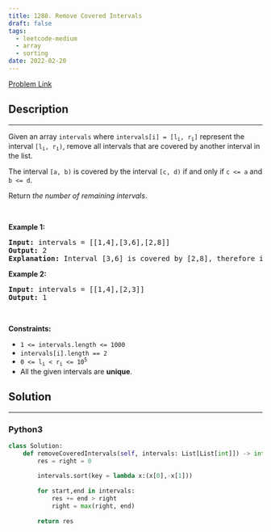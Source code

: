 ```yaml
---
title: 1288. Remove Covered Intervals
draft: false
tags: 
  - leetcode-medium
  - array
  - sorting
date: 2022-02-20
---
```


[Problem Link](https://leetcode.com/problems/remove-covered-intervals/)

## Description

---
<p>Given an array <code>intervals</code> where <code>intervals[i] = [l<sub>i</sub>, r<sub>i</sub>]</code> represent the interval <code>[l<sub>i</sub>, r<sub>i</sub>)</code>, remove all intervals that are covered by another interval in the list.</p>

<p>The interval <code>[a, b)</code> is covered by the interval <code>[c, d)</code> if and only if <code>c &lt;= a</code> and <code>b &lt;= d</code>.</p>

<p>Return <em>the number of remaining intervals</em>.</p>

<p>&nbsp;</p>
<p><strong class="example">Example 1:</strong></p>

<pre>
<strong>Input:</strong> intervals = [[1,4],[3,6],[2,8]]
<strong>Output:</strong> 2
<strong>Explanation:</strong> Interval [3,6] is covered by [2,8], therefore it is removed.
</pre>

<p><strong class="example">Example 2:</strong></p>

<pre>
<strong>Input:</strong> intervals = [[1,4],[2,3]]
<strong>Output:</strong> 1
</pre>

<p>&nbsp;</p>
<p><strong>Constraints:</strong></p>

<ul>
	<li><code>1 &lt;= intervals.length &lt;= 1000</code></li>
	<li><code>intervals[i].length == 2</code></li>
	<li><code>0 &lt;= l<sub>i</sub> &lt; r<sub>i</sub> &lt;= 10<sup>5</sup></code></li>
	<li>All the given intervals are <strong>unique</strong>.</li>
</ul>


## Solution

---
### Python3
``` py title='remove-covered-intervals'
class Solution:
    def removeCoveredIntervals(self, intervals: List[List[int]]) -> int:
        res = right = 0
        
        intervals.sort(key = lambda x:(x[0],-x[1]))
        
        for start,end in intervals:
            res += end > right
            right = max(right, end)
        
        return res
```

